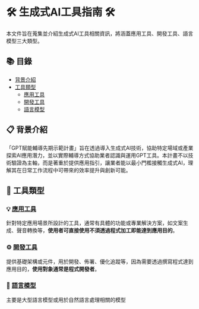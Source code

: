# 🛠️ 生成式AI工具指南 🛠️
本文件旨在蒐集並介紹生成式AI工具相關資訊，將涵蓋應用工具、開發工具、語言模型三大類型。

## 📚 目錄
- [背景介紹](#背景介紹)
- [工具類型](#工具類型)
    - [應用工具](tools/application.md) 
    - [開發工具](tools/development.md)
    - [語言模型](tools/model.md)

## 📋 背景介紹
「GPT賦能輔導先期示範計畫」旨在透過導入生成式AI技術，協助特定場域或產業探索AI應用潛力，並以實際輔導方式協助業者認識與運用GPT工具。本計畫不以技術驗證為主軸，而是著重於提供應用指引，讓業者能以最小門檻接觸生成式AI，理解其在日常工作流程中可帶來的效率提升與創新可能。

## 🔧 工具類型

### 💡 [應用工具](tools/application.md) 
針對特定應用場景所設計的工具，通常有具體的功能或專業解決方案，如文案生成、聲音轉換等，**使用者可直接使用不須透過程式加工即能達到應用目的**。

### ⚙️ [開發工具](tools/development.md) 
提供基礎架構或元件，用於開發、佈署、優化追蹤等，因為需要透過撰寫程式達到應用目的，**使用對象通常是程式開發者**。

### 🧠 [語言模型](tools/model.md)
主要是大型語言模型或用於自然語言處理相關的模型
